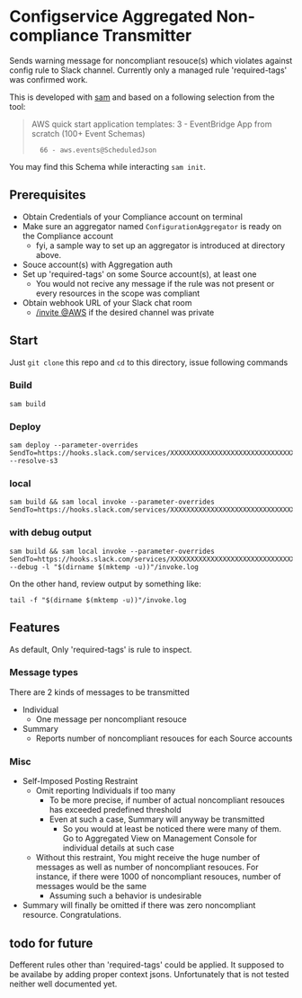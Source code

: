 # Configservice Aggregated Non-compliance Transmitter

Sends warning message for noncompliant resouce(s) which violates against config rule to Slack channel. Currently only a managed rule 'required-tags' was confirmed work.

This is developed with [sam](https://aws.amazon.com/serverless/sam/) and based on a following selection from the tool:

>
> AWS quick start application templates:
>         3 - EventBridge App from scratch (100+ Event Schemas)
>
>       66 - aws.events@ScheduledJson

You may find this Schema while interacting `sam init`.

## Prerequisites

- Obtain Credentials of your Compliance account on terminal
- Make sure an aggregator named `ConfigurationAggregator` is ready on the Compliance account
  - fyi, a sample way to set up an aggregator is introduced at directory above.
- Souce account(s) with Aggregation auth
- Set up 'required-tags' on some Source account(s), at least one
  - You would not recive any message if the rule was not present or every resources in the scope was compliant
- Obtain webhook URL of your Slack chat room
  - [/invite @AWS](https://docs.aws.amazon.com/chatbot/latest/adminguide/getting-started.html#chat-client-setup) if the desired channel was private

## Start

Just `git clone` this repo and `cd` to this directory, issue following commands

### Build

`sam build`

### Deploy

```
sam deploy --parameter-overrides SendTo=https://hooks.slack.com/services/XXXXXXXXXXXXXXXXXXXXXXXXXXXXXXXXXXXXXXXXXXXXXX --resolve-s3
```

### local

```
sam build && sam local invoke --parameter-overrides SendTo=https://hooks.slack.com/services/XXXXXXXXXXXXXXXXXXXXXXXXXXXXXXXXXXXXXXXXXXXXXX
```

### with debug output

```
sam build && sam local invoke --parameter-overrides SendTo=https://hooks.slack.com/services/XXXXXXXXXXXXXXXXXXXXXXXXXXXXXXXXXXXXXXXXXXXXXX --debug -l "$(dirname $(mktemp -u))"/invoke.log
```

On the other hand, review output by something like:

`tail -f "$(dirname $(mktemp -u))"/invoke.log`

## Features

As default, Only 'required-tags' is rule to inspect.

### Message types

There are 2 kinds of messages to be transmitted

- Individual
  - One message per noncompliant resouce
- Summary
  - Reports number of noncompliant resouces for each Source accounts

### Misc

- Self-Imposed Posting Restraint
  - Omit reporting Individuals if too many
    - To be more precise, if number of actual noncompliant resouces has exceeded predefined threshold
    - Even at such a case, Summary will anyway be transmitted
      - So you would at least be noticed there were many of them. Go to Aggregated View on Management Console for individual details at such case
  - Without this restraint, You might receive the huge number of messages as well as number of noncompliant resouces. For instance, if there were 1000 of noncompliant resouces, number of messages would be the same
    - Assuming such a behavior is undesirable
- Summary will finally be omitted if there was zero noncompliant resource. Congratulations.

## todo for future

Defferent rules other than 'required-tags' could be applied.
It supposed to be availabe by adding proper context jsons.
Unfortunately that is not tested neither well documented yet.

<!-- configservice-aggregated-violation-transmitter -->
